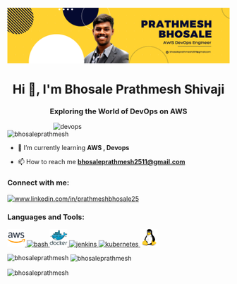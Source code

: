 ![logo](https://github.com/BhosalePrathmesh/BhosalePrathmesh/blob/main/Prathmesh_banner.png)

<h1 align="center">Hi 👋, I'm Bhosale Prathmesh Shivaji</h1>
<h3 align="center">Exploring the World of DevOps on AWS</h3>
<img align="right" alt="devops" width="400" src="https://operisoft.com/wp-content/uploads/2023/04/DevOps-min.gif">

<p align="left"> <img src="https://komarev.com/ghpvc/?username=bhosaleprathmesh&label=Profile%20views&color=0e75b6&style=flat" alt="bhosaleprathmesh" /> </p>

- 🌱 I’m currently learning **AWS , Devops**

- 📫 How to reach me **bhosaleprathmesh2511@gmail.com**

<h3 align="left">Connect with me:</h3>
<p align="left">
<a href="https://linkedin.com/in/www.linkedin.com/in/prathmeshbhosale25" target="blank"><img align="center" src="https://raw.githubusercontent.com/rahuldkjain/github-profile-readme-generator/master/src/images/icons/Social/linked-in-alt.svg" alt="www.linkedin.com/in/prathmeshbhosale25" height="30" width="40" /></a>
</p>

<h3 align="left">Languages and Tools:</h3>
<p align="left"> <a href="https://aws.amazon.com" target="_blank" rel="noreferrer"> <img src="https://raw.githubusercontent.com/devicons/devicon/master/icons/amazonwebservices/amazonwebservices-original-wordmark.svg" alt="aws" width="40" height="40"/> </a> <a href="https://www.gnu.org/software/bash/" target="_blank" rel="noreferrer"> <img src="https://www.vectorlogo.zone/logos/gnu_bash/gnu_bash-icon.svg" alt="bash" width="40" height="40"/> </a> <a href="https://www.docker.com/" target="_blank" rel="noreferrer"> <img src="https://raw.githubusercontent.com/devicons/devicon/master/icons/docker/docker-original-wordmark.svg" alt="docker" width="40" height="40"/> </a> <a href="https://www.jenkins.io" target="_blank" rel="noreferrer"> <img src="https://www.vectorlogo.zone/logos/jenkins/jenkins-icon.svg" alt="jenkins" width="40" height="40"/> </a> <a href="https://kubernetes.io" target="_blank" rel="noreferrer"> <img src="https://www.vectorlogo.zone/logos/kubernetes/kubernetes-icon.svg" alt="kubernetes" width="40" height="40"/> </a> <a href="https://www.linux.org/" target="_blank" rel="noreferrer"> <img src="https://raw.githubusercontent.com/devicons/devicon/master/icons/linux/linux-original.svg" alt="linux" width="40" height="40"/> </a> </p>

<p><img align="left" src="https://github-readme-stats.vercel.app/api/top-langs?username=bhosaleprathmesh&show_icons=true&locale=en&layout=compact" alt="bhosaleprathmesh" /></p>

<p>&nbsp;<img align="center" src="https://github-readme-stats.vercel.app/api?username=bhosaleprathmesh&show_icons=true&locale=en" alt="bhosaleprathmesh" /></p>

<p><img align="center" src="https://github-readme-streak-stats.herokuapp.com/?user=bhosaleprathmesh&" alt="bhosaleprathmesh" /></p>
